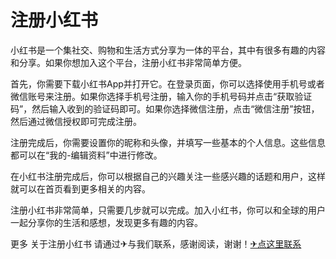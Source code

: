# 注册小红书

小红书是一个集社交、购物和生活方式分享为一体的平台，其中有很多有趣的内容和分享。如果你想加入这个平台，注册小红书非常简单方便。

首先，你需要下载小红书App并打开它。在登录页面，你可以选择使用手机号或者微信账号来注册。如果你选择手机号注册，输入你的手机号码并点击“获取验证码”，然后输入收到的验证码即可。如果你选择微信注册，点击“微信注册”按钮，然后通过微信授权即可完成注册。

注册完成后，你需要设置你的昵称和头像，并填写一些基本的个人信息。这些信息都可以在“我的-编辑资料”中进行修改。

在小红书注册完成后，你可以根据自己的兴趣关注一些感兴趣的话题和用户，这样就可以在首页看到更多相关的内容。

注册小红书非常简单，只需要几步就可以完成。加入小红书，你可以和全球的用户一起分享你的生活和感想，发现更多有趣的内容。

更多 关于注册小红书 请通过✈与我们联系，感谢阅读，谢谢！[✈点这里联系](https://c.k02.cc)